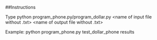 ##Instructions

Type python program_phone.py/program_dollar.py <name of input file without .txt> <name of output file without .txt>

Example:
python program_phone.py test_dollar_phone results